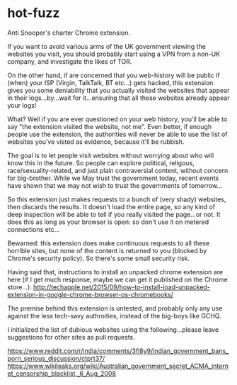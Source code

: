 # hot-fuzz
Anti Snooper's charter Chrome extension.

If you want to avoid various arms of the UK government viewing the websites you visit, you should probably start using a VPN from a non-UK company, and investigate the likes of TOR.

On the other hand, if are concerned that you web-history will be public if (when) your ISP (Virgin, TalkTalk, BT etc...) gets hacked, this extension gives you some deniability that you actually visited the websites that appear in their logs...by...wait for it...ensuring that all these websites already appear your logs!

What? Well if you are ever questioned on your web history, you'll be able to say "the extension visited the website, not me". Even better, if enough people use the extension, the authorities will never be able to use the list of websites you've visted as evidence, because it'll be rubbish.

The goal is to let people visit websites without worrying about who will know this in the future. So people can explore political, religous, race/sexuality-related, and just plain contraversial content, without concern for big-brother. While we May trust the government today, recent events have shown that we may not wish to trust the governments of tomorrow...

So this extension just makes requests to a bunch of (very shady) websites, then discards the results. It doesn't load the entire page, so any kind of deep inspection will be able to tell if you really visited the page...or not. It does this as long as your browser is open: so don't use it on metered connections etc...

Bewarned: this extension does make continuous requests to all these horrible sites, but none of the content is returned to you (blocked by Chrome's security policy). So there's some small security risk.

Having said that, instructions to install an unpacked chrome extension are here (if I get much response, maybe we can get it published on the Chrome store...):
http://techapple.net/2015/09/how-to-install-load-unpacked-extension-in-google-chrome-browser-os-chromebooks/

The premise behind this extension is untested, and probably only any use against the less tech-savy authroities, instead of the big-boys like GCHQ.

I initialized the list of dubious websites using the following...please leave suggestions for other sites as pull requests.

https://www.reddit.com/r/india/comments/3fl8y9/indian_government_bans_porn_serious_discussion/ctprt37/
https://www.wikileaks.org/wiki/Australian_government_secret_ACMA_internet_censorship_blacklist,_6_Aug_2008
